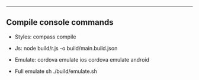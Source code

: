 ----------------------
Compile console commands
----------------------
- Styles:
compass compile

- Js:
node build/r.js -o build/main.build.json

- Emulate:
cordova emulate ios
cordova emulate android

- Full emulate
sh ./build/emulate.sh